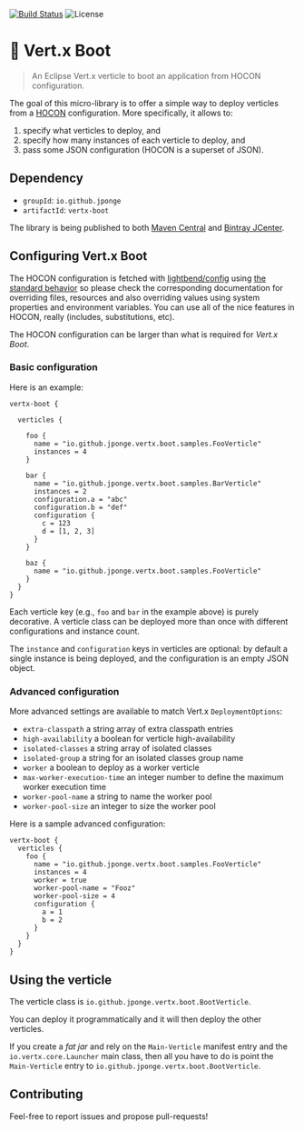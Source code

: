 [![Build Status](https://travis-ci.org/jponge/vertx-boot.svg?branch=master)](https://travis-ci.org/jponge/vertx-boot)
![License](https://img.shields.io/github/license/jponge/vertx-boot.svg)

# 🚀 Vert.x Boot

> An Eclipse Vert.x verticle to boot an application from HOCON configuration.

The goal of this micro-library is to offer a simple way to deploy verticles from a [HOCON](https://github.com/lightbend/config/blob/master/HOCON.md) configuration.
More specifically, it allows to:

1. specify what verticles to deploy, and
2. specify how many instances of each verticle to deploy, and
3. pass some JSON configuration (HOCON is a superset of JSON).

## Dependency

* `groupId`: `io.github.jponge`
* `artifactId`: `vertx-boot`

The library is being published to both [Maven Central](https://search.maven.org/#search%7Cga%7C1%7Ca%3A%22vertx-boot%22) and [Bintray JCenter](https://bintray.com/jponge/vertx-boot/vertx-boot).

## Configuring Vert.x Boot

The HOCON configuration is fetched with [lightbend/config](https://github.com/lightbend/config) using [the standard behavior](https://github.com/lightbend/config#standard-behavior) so please check the corresponding documentation for overriding files, resources and also overriding values using system properties and environment variables.
You can use all of the nice features in HOCON, really (includes, substitutions, etc).

The HOCON configuration can be larger than what is required for _Vert.x Boot_.

### Basic configuration

Here is an example:

```hocon
vertx-boot {

  verticles {

    foo {
      name = "io.github.jponge.vertx.boot.samples.FooVerticle"
      instances = 4
    }

    bar {
      name = "io.github.jponge.vertx.boot.samples.BarVerticle"
      instances = 2
      configuration.a = "abc"
      configuration.b = "def"
      configuration {
        c = 123
        d = [1, 2, 3]
      }
    }
    
    baz {
      name = "io.github.jponge.vertx.boot.samples.FooVerticle"
    }
  }
}
```

Each verticle key (e.g., `foo` and `bar` in the example above) is purely decorative.
A verticle class can be deployed more than once with different configurations and instance count.

The `instance` and `configuration` keys in verticles are optional: by default a single instance is being deployed, and the configuration is an empty JSON object.

### Advanced configuration

More advanced settings are available to match Vert.x `DeploymentOptions`:

* `extra-classpath` a string array of extra classpath entries
* `high-availability` a boolean for verticle high-availability
* `isolated-classes` a string array of isolated classes
* `isolated-group` a string for an isolated classes group name
* `worker` a boolean to deploy as a worker verticle
* `max-worker-execution-time` an integer number to define the maximum worker execution time
* `worker-pool-name` a string to name the worker pool
* `worker-pool-size` an integer to size the worker pool

Here is a sample advanced configuration:

```hocon
vertx-boot {
  verticles {
    foo {
      name = "io.github.jponge.vertx.boot.samples.FooVerticle"
      instances = 4
      worker = true
      worker-pool-name = "Fooz"
      worker-pool-size = 4
      configuration {
        a = 1
        b = 2
      }
    }
  }
}
```

## Using the verticle

The verticle class is `io.github.jponge.vertx.boot.BootVerticle`.

You can deploy it programmatically and it will then deploy the other verticles.

If you create a _fat jar_ and rely on the `Main-Verticle` manifest entry and the `io.vertx.core.Launcher` main class, then all you have to do is point the `Main-Verticle` entry to `io.github.jponge.vertx.boot.BootVerticle`.

## Contributing

Feel-free to report issues and propose pull-requests!
